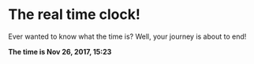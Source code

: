# The real time clock!

Ever wanted to know what the time is? Well, your journey is about to end!

**The time is Nov 26, 2017, 15:23**